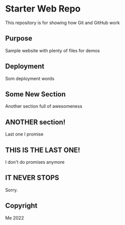 # Starter Web Repo

This repository is for showing how Git and GitHub work

## Purpose

Sample website with plenty of files for demos

## Deployment
Som deployment words

## Some New Section
Another section full of awesomeness

## ANOTHER section!
Last one I promise

## THIS IS THE LAST ONE!
I don't do promises anymore

## IT NEVER STOPS
Sorry.

## Copyright
Me 2022
